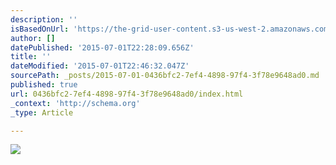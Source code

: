 ```yaml
---
description: ''
isBasedOnUrl: 'https://the-grid-user-content.s3-us-west-2.amazonaws.com/0470eced-c2ac-4f45-bfb9-ae2fe75b83a4.jpg'
author: []
datePublished: '2015-07-01T22:28:09.656Z'
title: ''
dateModified: '2015-07-01T22:46:32.047Z'
sourcePath: _posts/2015-07-01-0436bfc2-7ef4-4898-97f4-3f78e9648ad0.md
published: true
url: 0436bfc2-7ef4-4898-97f4-3f78e9648ad0/index.html
_context: 'http://schema.org'
_type: Article

---
```

![](https://the-grid-user-content.s3-us-west-2.amazonaws.com/0470eced-c2ac-4f45-bfb9-ae2fe75b83a4.jpg)